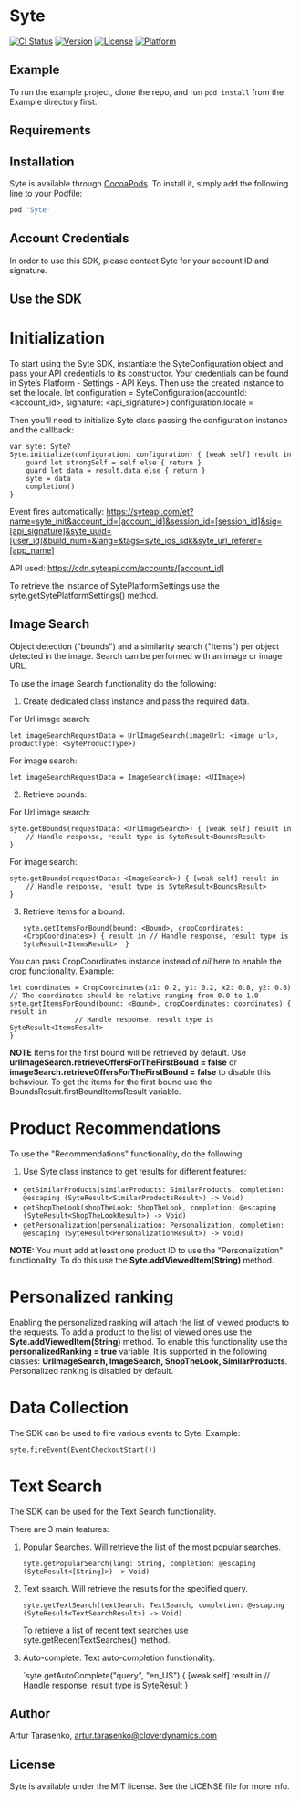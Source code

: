 # Syte

[![CI Status](https://img.shields.io/travis/arturtarasenko/Syte.svg?style=flat)](https://travis-ci.org/arturtarasenko/Syte)
[![Version](https://img.shields.io/cocoapods/v/Syte.svg?style=flat)](https://cocoapods.org/pods/Syte)
[![License](https://img.shields.io/cocoapods/l/Syte.svg?style=flat)](https://cocoapods.org/pods/Syte)
[![Platform](https://img.shields.io/cocoapods/p/Syte.svg?style=flat)](https://cocoapods.org/pods/Syte)

## Example

To run the example project, clone the repo, and run `pod install` from the Example directory first.

## Requirements

## Installation

Syte is available through [CocoaPods](https://cocoapods.org). To install
it, simply add the following line to your Podfile:

```ruby
pod 'Syte'
```

## Account Credentials

In order to use this SDK, please contact Syte for your account ID and signature.     

## Use the SDK

# Initialization

To start using the Syte SDK, instantiate the SyteConfiguration object and pass your API credentials to its constructor. 
Your credentials can be found in Syte’s Platform - Settings - API Keys.
Then use the created instance to set the locale.
        let configuration = SyteConfiguration(accountId: <account_id>, signature: <api_signature>)
        configuration.locale = <locale>

Then you'll need to initialize Syte class passing the configuration instance and the callback:


    var syte: Syte?
    Syte.initialize(configuration: configuration) { [weak self] result in
        guard let strongSelf = self else { return }
        guard let data = result.data else { return }
        syte = data
        completion()
    }

Event fires automatically: https://syteapi.com/et?name=syte_init&account_id=[account_id]&session_id=[session_id]&sig=[api_signature]&syte_uuid=[user_id]&build_num=&lang=&tags=syte_ios_sdk&syte_url_referer=[app_name]
 
API used: https://cdn.syteapi.com/accounts/[account_id]

To retrieve the instance of SytePlatformSettings use the syte.getSytePlatformSettings() method.

## Image Search

Object detection ("bounds") and a similarity search ("Items") per object detected in the image. 
Search can be performed with an image or image URL.

To use the image Search functionality do the following:

1. Create dedicated class instance and pass the required data.

For Url image search:

    let imageSearchRequestData = UrlImageSearch(imageUrl: <image url>, productType: <SyteProductType>)
    
For image search:

    let imageSearchRequestData = ImageSearch(image: <UIImage>)

2. Retrieve bounds:

For Url image search:

    syte.getBounds(requestData: <UrlImageSearch>) { [weak self] result in
        // Handle response, result type is SyteResult<BoundsResult> 
    }
    
For image search:

    syte.getBounds(requestData: <ImageSearch>) { [weak self] result in
        // Handle response, result type is SyteResult<BoundsResult> 
    }

3. Retrieve Items for a bound:
        
    `syte.getItemsForBound(bound: <Bound>, cropCoordinates: <CropCoordinates>) { result in
        // Handle response, result type is SyteResult<ItemsResult> 
    }`
   
        
You can pass CropCoordinates instance instead of *nil* here to enable the crop functionality. Example:

    let coordinates = CropCoordinates(x1: 0.2, y1: 0.2, x2: 0.8, y2: 0.8) // The coordinates should be relative ranging from 0.0 to 1.0
    syte.getItemsForBound(bound: <Bound>, cropCoordinates: coordinates) { result in
                    // Handle response, result type is SyteResult<ItemsResult> 
    }

**NOTE**
Items for the first bound will be retrieved by default.
Use **urlImageSearch.retrieveOffersForTheFirstBound = false**  or **imageSearch.retrieveOffersForTheFirstBound = false** to disable this behaviour.
To get the items for the first bound use the BoundsResult.firstBoundItemsResult variable.

# Product Recommendations
To use the "Recommendations" functionality, do the following:

1. Use Syte class instance to get results for different features:

*   `getSimilarProducts(similarProducts: SimilarProducts, completion: @escaping (SyteResult<SimilarProductsResult>) -> Void)`
*   `getShopTheLook(shopTheLook: ShopTheLook, completion: @escaping (SyteResult<ShopTheLookResult>) -> Void)`
*   `getPersonalization(personalization: Personalization, completion: @escaping (SyteResult<PersonalizationResult>) -> Void)`
    
**NOTE:** You must add at least one product ID to use the "Personalization" functionality. To do this use the **Syte.addViewedItem(String)** method.

# Personalized ranking

Enabling the personalized ranking will attach the list of viewed products to the requests. 
To add a product to the list of viewed ones use the **Syte.addViewedItem(String)** method.
To enable this functionality use the **personalizedRanking = true** variable. 
It is supported in the following classes: **UrlImageSearch, ImageSearch, ShopTheLook, SimilarProducts**.
Personalized ranking is disabled by default.

# Data Collection

The SDK can be used to fire various events to Syte. Example:

    syte.fireEvent(EventCheckoutStart())

# Text Search

The SDK can be used for the Text Search functionality.

There are 3 main features:

1. Popular Searches. Will retrieve the list of the most popular searches.

    `syte.getPopularSearch(lang: String, completion: @escaping (SyteResult<[String]>) -> Void)`

2. Text search. Will retrieve the results for the specified query.

    `syte.getTextSearch(textSearch: TextSearch, completion: @escaping (SyteResult<TextSearchResult>) -> Void)`

    To retrieve a list of recent text searches use syte.getRecentTextSearches() method.

3. Auto-complete. Text auto-completion functionality.

    `syte.getAutoComplete("query", "en_US") { [weak self] result in
        // Handle response, result type is SyteResult<AutoCompleteResult>
    }

## Author

Artur Tarasenko, artur.tarasenko@cloverdynamics.com

## License

Syte is available under the MIT license. See the LICENSE file for more info.
